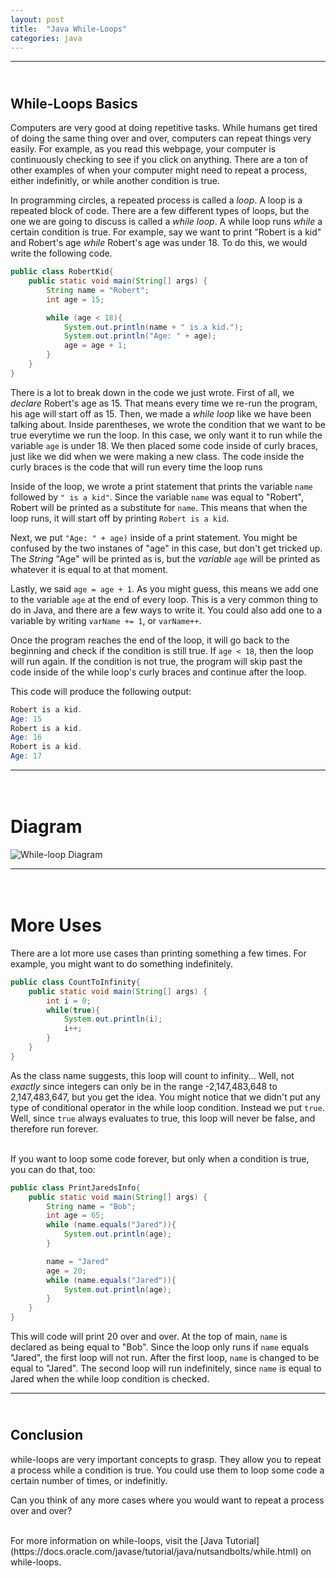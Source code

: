 ```yaml
---
layout: post
title:  "Java While-Loops"
categories: java
---
```

***
## <br/> While-Loops Basics

Computers are very good at doing repetitive tasks. While humans get tired of doing the same thing over and over, computers can repeat things very easily. For example, as you read this webpage, your computer is continuously checking to see if you click on anything. There are a ton of other examples of when your computer might need to repeat a process, either indefinitly, or while another condition is true. 


In programming circles, a repeated process is called a *loop*. A loop is a repeated block of code. There are a few different types of loops, but the one we are going to discuss is called a *while loop*. A while loop runs *while* a certain condition is true. For example, say we want to print "Robert is a kid" and Robert's age *while* Robert's age was under 18. To do this, we would write the following code.

```java
public class RobertKid{
    public static void main(String[] args) {
        String name = "Robert";
        int age = 15;

        while (age < 18){
            System.out.println(name + " is a kid.");
            System.out.println("Age: " + age);
            age = age + 1;
        }
    }
}
```

There is a lot to break down in the code we just wrote. First of all, we *declare* Robert's age as 15. That means every time we re-run the program, his age will start off as 15. Then, we made a *while loop* like we have been talking about. Inside parentheses, we wrote the condition that we want to be true everytime we run the loop. In this case, we only want it to run while the variable `age` is under 18. We then placed some code inside of curly braces, just like we did when we were making a new class. The code inside the curly braces is the code that will run every time the loop runs

Inside of the loop, we wrote a print statement that prints the variable `name` followed by `" is a kid"`. Since the variable `name` was equal to "Robert", Robert will be printed as a substitute for `name`. This means that when the loop runs, it will start off by printing `Robert is a kid`. 

Next, we put `"Age: " + age)` inside of a print statement. You might be confused by the two instanes of "age" in this case, but don't get tricked up. The *String* "Age" will be printed as is, but the *variable* `age` will be printed as whatever it is equal to at that moment.

Lastly, we said `age = age + 1`. As you might guess, this means we add one to the variable `age` at the end of every loop. This is a very common thing to do in Java, and there are a few ways to write it. You could also add one to a variable by writing `varName += 1`, or `varName++`.

Once the program reaches the end of the loop, it will go back to the beginning and check if the condition is still true. If `age < 18`, then the loop will run again. If the condition is not true, the program will skip past the code inside of the while loop's curly braces and continue after the loop.

This code will produce the following output:
```java
Robert is a kid.
Age: 15
Robert is a kid.
Age: 16
Robert is a kid.
Age: 17
```
***

# <br/> Diagram

![While-loop Diagram](/draft-academy\assets\images\tutorials\java\while-loops\WHILELOOP.jpg)

***

# <br/> More Uses

There are a lot more use cases than printing something a few times. For example, you might want to do something indefinitely.

```java
public class CountToInfinity{
    public static void main(String[] args) {
        int i = 0;
        while(true){
            System.out.println(i);
            i++;
        }
    }
}
```

As the class name suggests, this loop will count to infinity... Well, not *exactly* since integers can only be in the range -2,147,483,648 to 2,147,483,647, but you get the idea. You might notice that we didn't put any type of conditional operator in the while loop condition. Instead we put `true`. Well, since `true` always evaluates to true, this loop will never be false, and therefore run forever.

<br/>
If you want to loop some code forever, but only when a condition is true, you can do that, too:

```java
public class PrintJaredsInfo{
    public static void main(String[] args) {
        String name = "Bob";
        int age = 65;
        while (name.equals("Jared")){
            System.out.println(age);
        }

        name = "Jared"
        age = 20;
        while (name.equals("Jared")){
            System.out.println(age);
        }
    }
}
```

This will code will print 20 over and over. At the top of main, `name` is declared as being equal to "Bob". Since the loop only runs if `name` equals "Jared", the first loop will not run. After the first loop, `name` is changed to be equal to "Jared". The second loop will run indefinitely, since `name` is equal to Jared when the while loop condition is checked.

***
## <br/> Conclusion

while-loops are very important concepts to grasp. They allow you to repeat a process while a condition is true. You could use them to loop some code a certain number of times, or indefinitly.

Can you think of any more cases where you would want to repeat a process over and over?

<br/>
For more information on while-loops, visit the [Java Tutorial](https://docs.oracle.com/javase/tutorial/java/nutsandbolts/while.html) on while-loops.